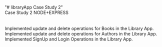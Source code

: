 "# libraryApp Case Study 2" 
<br>
Case Study 2 NODE+EXPRESS
<br>
<br>
<br>
Implemented update and delete operations for Books in the Library App.
<br>
Implemented update and delete operations for Authors in the Library App.
<br>
Implemented SignUp and Login Operations in the Library App.
 

